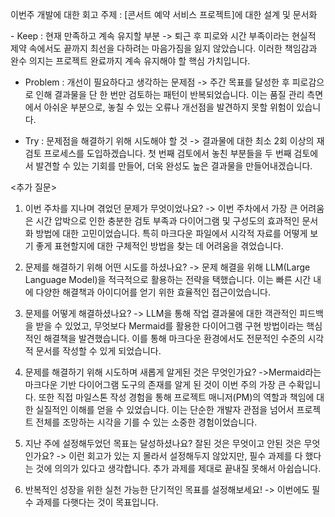 이번주 개발에 대한 회고 주제 : [콘서트 예약 서비스 프로젝트]에 대한 설계 및 문서화

<KPT>
- Keep : 현재 만족하고 계속 유지할 부분
-> 퇴근 후 피로와 시간 부족이라는 현실적 제약 속에서도 끝까지 최선을 다하려는 마음가짐을 잃지 않았습니다. 이러한 책임감과 완수 의지는 프로젝트 완료까지 계속 유지해야 할 핵심 가치입니다.

- Problem : 개선이 필요하다고 생각하는 문제점
-> 주간 목표를 달성한 후 피로감으로 인해 결과물을 단 한 번만 검토하는 패턴이 반복되었습니다. 이는 품질 관리 측면에서 아쉬운 부분으로, 놓칠 수 있는 오류나 개선점을 발견하지 못할 위험이 있습니다.

- Try : 문제점을 해결하기 위해 시도해야 할 것
-> 결과물에 대한 최소 2회 이상의 재검토 프로세스를 도입하겠습니다. 첫 번째 검토에서 놓친 부분들을 두 번째 검토에서 발견할 수 있는 기회를 만들어, 더욱 완성도 높은 결과물을 만들어내겠습니다.

<추가 질문>
1. 이번 주차를 지나며 겪었던 문제가 무엇이었나요?
-> 이번 주차에서 가장 큰 어려움은 시간 압박으로 인한 충분한 검토 부족과 다이어그램 및 구성도의 효과적인 문서화 방법에 대한 고민이었습니다. 특히 마크다운 파일에서 시각적 자료를 어떻게 보기 좋게 표현할지에 대한 구체적인 방법을 찾는 데 어려움을 겪었습니다.

2. 문제를 해결하기 위해 어떤 시도를 하셨나요?
-> 문제 해결을 위해 LLM(Large Language Model)을 적극적으로 활용하는 전략을 택했습니다. 이는 빠른 시간 내에 다양한 해결책과 아이디어를 얻기 위한 효율적인 접근이었습니다.

3. 문제를 어떻게 해결하셨나요?
-> LLM을 통해 작업 결과물에 대한 객관적인 피드백을 받을 수 있었고, 무엇보다 Mermaid를 활용한 다이어그램 구현 방법이라는 핵심적인 해결책을 발견했습니다. 이를 통해 마크다운 환경에서도 전문적인 수준의 시각적 문서를 작성할 수 있게 되었습니다.

4. 문제를 해결하기 위해 시도하며 새롭게 알게된 것은 무엇인가요?
->Mermaid라는 마크다운 기반 다이어그램 도구의 존재를 알게 된 것이 이번 주의 가장 큰 수확입니다. 또한 직접 마일스톤 작성 경험을 통해 프로젝트 매니저(PM)의 역할과 책임에 대한 실질적인 이해를 얻을 수 있었습니다. 이는 단순한 개발자 관점을 넘어서 프로젝트 전체를 조망하는 시각을 기를 수 있는 소중한 경험이었습니다.

5. 지난 주에 설정해두었던 목표는 달성하셨나요? 잘된 것은 무엇이고 안된 것은 무엇인가요?
-> 이런 회고가 있는 지 몰라서 설정해두지 않았지만, 필수 과제를 다 했다는 것에 의의가 있다고 생각합니다. 
추가 과제를 제대로 끝내질 못해서 아쉽습니다.

6. 반복적인 성장을 위한 실천 가능한 단기적인 목표를 설정해보세요!
-> 이번에도 필수 과제를 다햇다는 것이 목표입니다.
